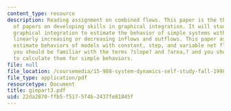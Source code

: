 ```yaml
---
content_type: resource
description: Reading assignment on combined flows. This paper is the third in a series
  of papers on developing skills in graphical integration. It will study the use of
  graphical integration to estimate the behavior of simple systems with constant and
  linearly increasing or decreasing inflows and outflows. This paper assumes you can
  estimate behaviors of models with constant, step, and variable net flows. Also,
  you should be familiar with the terms ?slope? and ?area,? and you should know how
  to calculate them for simple behaviors.
file: null
file_location: /coursemedia/15-988-system-dynamics-self-study-fall-1998-spring-1999/22da2870ffb5f5175f4b2437fe81845f_giepart3.pdf
file_type: application/pdf
resourcetype: Document
title: giepart3.pdf
uid: 22da2870-ffb5-f517-5f4b-2437fe81845f
---
```

